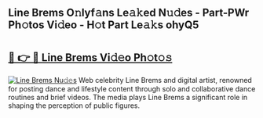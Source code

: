 ## Line Brems O𝚗lyf𝚊ns Le𝚊𝚔ed N𝚞𝚍es - Part-PWr Ph𝚘tos Vi𝚍eo - H𝚘t Part Le𝚊𝚔s ohyQ5

# <h2><a href="http://hf7en61.feru.top/?c=Line+Brems">🔗 👉 🔴 Line Brems Vi𝚍𝚎o Ph𝚘t𝚘𝚜</a></h2>

[![Line Brems Nu𝚍𝚎s](https://i.imgur.com/0TWrTi3.gif)](http://hf7en61.feru.top/?c=Line+Brems)
Web celebrity Line Brems and digital artist, renowned for posting dance and lifestyle content through solo and collaborative dance routines and brief videos. The media plays Line Brems a significant role in shaping the perception of public figures. 
